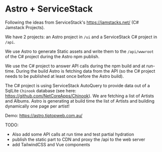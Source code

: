 # Astro + ServiceStack

Following the ideas from ServiceStack's <https://jamstacks.net/> (C# Jamstack Projects).

We have 2 projects: an Astro project in `/ui` and a ServiceStack C# project in `/api`.

We use Astro to generate Static assets and write them to the `/api/wwwroot` of the C# project during the Astro npm publish.

We use the C# project to answer API calls during the npm build and at run-time. 
During the build Astro is fetching data from the API (so the C# project needs to be published at least once before the Astro build).

The C# project is using ServiceStack AutoQuery to provide data out of a SqlLite `Chinook` database (see here: <https://github.com/NetCoreApps/Chinook>).
We are fetching a list of Artists and Albums.
Astro is generating at build time the list of Artists and building dynamically one page per artist!

Demo: <https://astro.tiptopweb.com.au/>

TODO:

* Also add some API calls at run time and test partial hydration
* publish the static part to CDN and proxy the /api to the web server
* add TailwindCSS and Vue components

